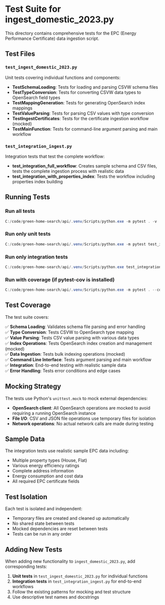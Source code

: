 # Test Suite for ingest_domestic_2023.py

This directory contains comprehensive tests for the EPC (Energy Performance Certificate) data ingestion script.

## Test Files

### `test_ingest_domestic_2023.py`
Unit tests covering individual functions and components:

- **TestSchemaLoading**: Tests for loading and parsing CSVW schema files
- **TestTypeConversion**: Tests for converting CSVW data types to OpenSearch field types
- **TestMappingGeneration**: Tests for generating OpenSearch index mappings
- **TestValueParsing**: Tests for parsing CSV values with type conversion
- **TestIngestCertificates**: Tests for the certificate ingestion workflow (mocked)
- **TestMainFunction**: Tests for command-line argument parsing and main workflow

### `test_integration_ingest.py`
Integration tests that test the complete workflow:

- **test_integration_full_workflow**: Creates sample schema and CSV files, tests the complete ingestion process with realistic data
- **test_integration_with_properties_index**: Tests the workflow including properties index building

## Running Tests

### Run all tests
```powershell
C:/code/green-home-search/api/.venv/Scripts/python.exe -m pytest . -v
```

### Run only unit tests
```powershell
C:/code/green-home-search/api/.venv/Scripts/python.exe -m pytest test_ingest_domestic_2023.py -v
```

### Run only integration tests
```powershell
C:/code/green-home-search/api/.venv/Scripts/python.exe test_integration_ingest.py
```

### Run with coverage (if pytest-cov is installed)
```powershell
C:/code/green-home-search/api/.venv/Scripts/python.exe -m pytest . --cov=ingest_domestic_2023 --cov-report=html
```

## Test Coverage

The test suite covers:

✅ **Schema Loading**: Validates schema file parsing and error handling  
✅ **Type Conversion**: Tests CSVW to OpenSearch type mapping  
✅ **Value Parsing**: Tests CSV value parsing with various data types  
✅ **Index Operations**: Tests OpenSearch index creation and management (mocked)  
✅ **Data Ingestion**: Tests bulk indexing operations (mocked)  
✅ **Command Line Interface**: Tests argument parsing and main workflow  
✅ **Integration**: End-to-end testing with realistic sample data  
✅ **Error Handling**: Tests error conditions and edge cases  

## Mocking Strategy

The tests use Python's `unittest.mock` to mock external dependencies:

- **OpenSearch client**: All OpenSearch operations are mocked to avoid requiring a running OpenSearch instance
- **File I/O**: CSV and JSON file operations use temporary files for isolation
- **Network operations**: No actual network calls are made during testing

## Sample Data

The integration tests use realistic sample EPC data including:

- Multiple property types (House, Flat)
- Various energy efficiency ratings
- Complete address information
- Energy consumption and cost data
- All required EPC certificate fields

## Test Isolation

Each test is isolated and independent:

- Temporary files are created and cleaned up automatically
- No shared state between tests
- Mocked dependencies are reset between tests
- Tests can be run in any order

## Adding New Tests

When adding new functionality to `ingest_domestic_2023.py`, add corresponding tests:

1. **Unit tests** in `test_ingest_domestic_2023.py` for individual functions
2. **Integration tests** in `test_integration_ingest.py` for end-to-end workflows
3. Follow the existing patterns for mocking and test structure
4. Use descriptive test names and docstrings